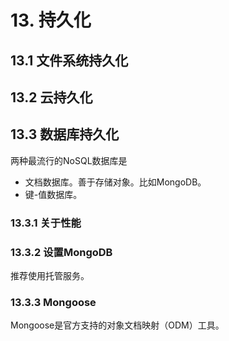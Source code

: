 # 13. 持久化



## 13.1 文件系统持久化

 

## 13.2 云持久化



## 13.3 数据库持久化

两种最流行的NoSQL数据库是

* 文档数据库。善于存储对象。比如MongoDB。
* 键-值数据库。

### 13.3.1 关于性能

### 13.3.2 设置MongoDB

推荐使用托管服务。

### 13.3.3 Mongoose

Mongoose是官方支持的对象文档映射（ODM）工具。

